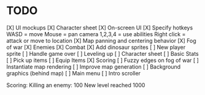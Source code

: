 TODO
====

[X] UI mockups
    [X] Character sheet
    [X] On-screen UI
    [X] Specify hotkeys
    	WASD = move
    	Mouse = pan camera
    	1,2,3,4 = use abilities
    	Right click = attack or move to location
[X] Map panning and centering behavior
[X] Fog of war
[X] Enemies
[X] Combat
[X] Add dinosaur sprites
[ ] New player sprite
[ ] Handle game over
[ ] Leveling up
[ ] Character sheet
    [ ] Basic Stats
    [ ] Pick up items
    [ ] Equip Items
[X] Scoring
[ ] Fuzzy edges on fog of war
[ ] Instantiate map rendering
[ ] Improve map generation
[ ] Background graphics (behind map)
[ ] Main menu
[ ] Intro scroller


Scoring:
 Killing an enemy: 100
 New level reached 1000
